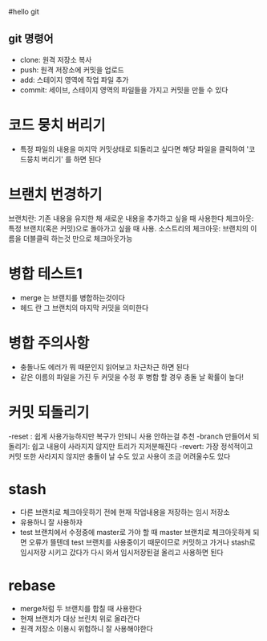 #hello git

## git 명령어
- clone: 원격 저장소 복사
- push: 원격 저장소에 커밋을 업로드
- add: 스테이지 영역에 작업 파일 추가
- commit: 세이브, 스테이지 영역의 파일들을 가지고 커밋을 만들 수 있다

# 코드 뭉치 버리기
- 특정 파일의 내용을 마지막 커밋상태로 되돌리고 싶다면 해당 파일을 클릭하여 '코드뭉치 버리기' 를 하면 된다

# 브랜치 번경하기
브랜치란: 기존 내용을 유지한 채 새로운 내용을 추가하고 싶을 때 사용한다
체크아웃: 특정 브랜치(혹은 커밋)으로 돌아가고 싶을 때 사용.
소스트리의 체크아웃: 브랜치의 이름을 더블클릭 하는것 만으로 체크아웃가능

# 병합 테스트1
- merge 는 브랜치를 병합하는것이다
- 헤드 란 그 브랜치의 마지막 커밋을 의미한다

# 병합 주의사항
- 충돌나도 에러가 뭐 때문인지 읽어보고 차근차근 하면 된다
- 같은 이름의 파일을 가진 두 커밋을 수정 후 병합 할 경우 충돌 날 확률이 높다!

# 커밋 되돌리기
-reset : 쉽게 사용가능하지만 복구가 안되니 사용 안하는걸 추천
-branch 만들어서 되돌리기: 쉽고 내용이 사라지지 않지만 트리가 지저분해진다
-revert: 가장 정석적이고 커밋 또한 사라지지 않지만 충돌이 날 수도 있고 사용이 조금 어려울수도 있다

# stash
- 다른 브랜치로 체크아웃하기 전에 현재 작업내용을 저장하는 임시 저장소
- 유용하니 잘 사용하자
- test 브랜치에서 수정중에 master로 가야 할 때 master 브랜치로 체크아웃하게 되면 오류가 뜰텐데 test 브랜치를 사용중이기 때문이므로 커밋하고 가거나 stash로 임시저장 시키고 갔다가 다시 와서 임시저장된걸 올리고 사용하면 된다

# rebase
- merge처럼 두 브랜치를 합칠 때 사용한다
- 현재 브랜치가 대상 브린치 위로 올라간다
- 원격 저장소 이용시 위험하니 잘 사용해야한다


